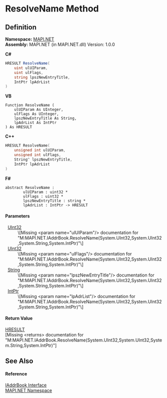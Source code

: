 # ResolveName Method




## Definition
**Namespace:** <a href="5bef4637-66f8-16d4-e5f4-4d0da57a1538.md">MAPI.NET</a>  
**Assembly:** MAPI.NET (in MAPI.NET.dll) Version: 1.0.0

**C#**
``` C#
HRESULT ResolveName(
	uint ulUIParam,
	uint ulFlags,
	string lpszNewEntryTitle,
	IntPtr lpAdrList
)
```
**VB**
``` VB
Function ResolveName ( 
	ulUIParam As UInteger,
	ulFlags As UInteger,
	lpszNewEntryTitle As String,
	lpAdrList As IntPtr
) As HRESULT
```
**C++**
``` C++
HRESULT ResolveName(
	unsigned int ulUIParam, 
	unsigned int ulFlags, 
	String^ lpszNewEntryTitle, 
	IntPtr lpAdrList
)
```
**F#**
``` F#
abstract ResolveName : 
        ulUIParam : uint32 * 
        ulFlags : uint32 * 
        lpszNewEntryTitle : string * 
        lpAdrList : IntPtr -> HRESULT 
```



#### Parameters
<dl><dt>  <a href="https://learn.microsoft.com/dotnet/api/system.uint32" target="_blank" rel="noopener noreferrer">UInt32</a></dt><dd>\[Missing &lt;param name="ulUIParam"/&gt; documentation for "M:MAPI.NET.IAddrBook.ResolveName(System.UInt32,System.UInt32,System.String,System.IntPtr)"\]</dd><dt>  <a href="https://learn.microsoft.com/dotnet/api/system.uint32" target="_blank" rel="noopener noreferrer">UInt32</a></dt><dd>\[Missing &lt;param name="ulFlags"/&gt; documentation for "M:MAPI.NET.IAddrBook.ResolveName(System.UInt32,System.UInt32,System.String,System.IntPtr)"\]</dd><dt>  <a href="https://learn.microsoft.com/dotnet/api/system.string" target="_blank" rel="noopener noreferrer">String</a></dt><dd>\[Missing &lt;param name="lpszNewEntryTitle"/&gt; documentation for "M:MAPI.NET.IAddrBook.ResolveName(System.UInt32,System.UInt32,System.String,System.IntPtr)"\]</dd><dt>  <a href="https://learn.microsoft.com/dotnet/api/system.intptr" target="_blank" rel="noopener noreferrer">IntPtr</a></dt><dd>\[Missing &lt;param name="lpAdrList"/&gt; documentation for "M:MAPI.NET.IAddrBook.ResolveName(System.UInt32,System.UInt32,System.String,System.IntPtr)"\]</dd></dl>

#### Return Value
<a href="50596607-a328-ef10-6ea9-0448fbb7d197.md">HRESULT</a>  
\[Missing &lt;returns&gt; documentation for "M:MAPI.NET.IAddrBook.ResolveName(System.UInt32,System.UInt32,System.String,System.IntPtr)"\]

## See Also


#### Reference
<a href="3e0ae0ab-2ec1-3cb4-6c4f-5d6faee00a6e.md">IAddrBook Interface</a>  
<a href="5bef4637-66f8-16d4-e5f4-4d0da57a1538.md">MAPI.NET Namespace</a>  
